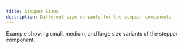 ```yaml
---
title: Stepper Sizes
description: Different size variants for the stepper component.
---
```


Example showing small, medium, and large size variants of the stepper component.
